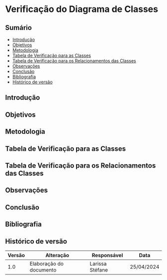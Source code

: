 # Verificação do Diagrama de Classes

## Sumário
- [Introdução](#Introdução)
- [Objetivos](#Objetivos)
- [Metodologia](#Metodologia)
- [Tabela de Verificação para as Classes](#Tabela-de-Verificação-para-as-Classes)
- [Tabela de Verificação para os Relacionamentos das Classes](#Tabela-de-Verificação-para-os-Relacionamentos-das-Classes)
- [Observações](#Observações)
- [Conclusão](#Conclusão)
- [Bibliografia](#Bibliografia)
- [Histórico de versão](#Histórico-de-versão)

## Introdução



## Objetivos


## Metodologia



## Tabela de Verificação para as Classes



## Tabela de Verificação para os Relacionamentos das Classes


## Observações

## Conclusão

## Bibliografia

## Histórico de versão

| Versão | Alteração | Responsável | Data |
| - | - | - | - |
| 1.0 | Elaboração do documento| Larissa Stéfane | 25/04/2024 |
